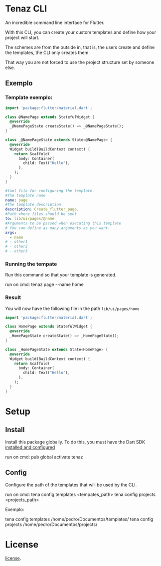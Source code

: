 # Tenaz CLI
 
An incredible command line interface for Flutter.

With this CLI, you can create your custom templates and define how your project will start.

The schemes are from the outside in, that is, the users create and define the templates, the CLI only creates them.

That way you are not forced to use the project structure set by someone else.

## Exemplo

### Template exemplo:

```dart
import 'package:flutter/material.dart';

class @NamePage extends StatefulWidget {
  @override
  _@NamePageState createState() => _@NamePageState();
}

class _@NamePageState extends State<@NamePage> {
  @override
  Widget build(BuildContext context) {
    return Scaffold(
      body: Container(
        child: Text("Hello"),
      ),
    );
  }
}
```
```yaml
#Yaml file for configuring the template.
#The template name
name: page
#The template description
description: Create_flutter_page.
#Path where files should be sent
to: lib/ui/pages/@name
#Arguments to be passed when executing this template
# You can define as many arguments as you want.
args:
  - name
# - other1
# - other2
# - other3
```

### Running the tempate

Run this command so that your template is generated.

run on cmd:
tenaz page --name home

### Result 

You will now have the following file in the path `lib/ui/pages/home`

```dart
import 'package:flutter/material.dart';

class HomePage extends StatefulWidget {
  @override
  _HomePageState createState() => _HomePageState();
}

class _HomePageState extends State<HomePage> {
  @override
  Widget build(BuildContext context) {
    return Scaffold(
      body: Container(
        child: Text("Hello"),
      ),
    );
  }
}
```

# Setup

## Install

Install this package globally. To do this, you must have the Dart SDK [installed and configured](https://dart.dev/get-dart) 

run on cmd: 
pub global activate tenaz

## Config

Configure the path of the templates that will be used by the CLI.

run on cmd: 
tena config templates <tempates_path>
tena config projects <projects_path>

Exemplo: 

tena config templates /home/pedro/Documentos/templates/
tena config projects /home/pedro/Documentos/projects/

# License

[license](https://github.com/dart-lang/stagehand/blob/master/LICENSE).